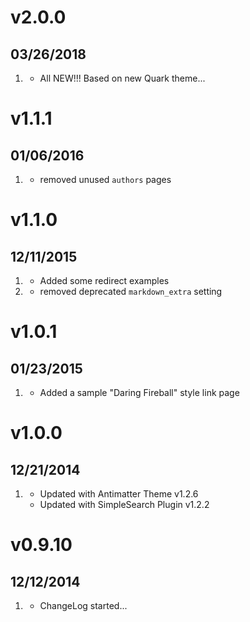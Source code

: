 # v2.0.0
## 03/26/2018

1. [](#new)
    * All NEW!!! Based on new Quark theme...

# v1.1.1
## 01/06/2016

1. [](#improved)
    * removed unused `authors` pages

# v1.1.0
## 12/11/2015

1. [](#new)
	* Added some redirect examples
1. [](#improved)
    * removed deprecated `markdown_extra` setting

# v1.0.1
## 01/23/2015

1. [](#improved)
    * Added a sample "Daring Fireball" style link page

# v1.0.0
## 12/21/2014

1. [](#improved)
    * Updated with Antimatter Theme v1.2.6
    * Updated with SimpleSearch Plugin v1.2.2

# v0.9.10
## 12/12/2014

1. [](#new)
    * ChangeLog started...
